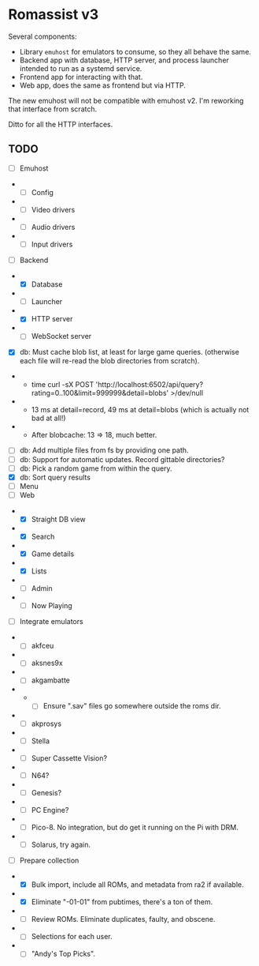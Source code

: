 # Romassist v3

Several components:
- Library `emuhost` for emulators to consume, so they all behave the same.
- Backend app with database, HTTP server, and process launcher intended to run as a systemd service.
- Frontend app for interacting with that.
- Web app, does the same as frontend but via HTTP.

The new emuhost will not be compatible with emuhost v2. I'm reworking that interface from scratch.

Ditto for all the HTTP interfaces.

## TODO

- [ ] Emuhost
- - [ ] Config
- - [ ] Video drivers
- - [ ] Audio drivers
- - [ ] Input drivers
- [ ] Backend
- - [x] Database
- - [ ] Launcher
- - [x] HTTP server
- - [ ] WebSocket server
- [x] db: Must cache blob list, at least for large game queries. (otherwise each file will re-read the blob directories from scratch).
- - time curl -sX POST 'http://localhost:6502/api/query?rating=0..100&limit=999999&detail=blobs' >/dev/null
- - 13 ms at detail=record, 49 ms at detail=blobs (which is actually not bad at all!)
- - After blobcache: 13 => 18, much better.
- [ ] db: Add multiple files from fs by providing one path.
- [ ] db: Support for automatic updates. Record gittable directories?
- [ ] db: Pick a random game from within the query.
- [x] db: Sort query results
- [ ] Menu
- [ ] Web
- - [x] Straight DB view
- - [x] Search
- - [x] Game details
- - [x] Lists
- - [ ] Admin
- - [ ] Now Playing
- [ ] Integrate emulators
- - [ ] akfceu
- - [ ] aksnes9x
- - [ ] akgambatte
- - - [ ] Ensure ".sav" files go somewhere outside the roms dir.
- - [ ] akprosys
- - [ ] Stella
- - [ ] Super Cassette Vision?
- - [ ] N64?
- - [ ] Genesis?
- - [ ] PC Engine?
- - [ ] Pico-8. No integration, but do get it running on the Pi with DRM.
- - [ ] Solarus, try again.
- [ ] Prepare collection
- - [x] Bulk import, include all ROMs, and metadata from ra2 if available.
- - [x] Eliminate "-01-01" from pubtimes, there's a ton of them.
- - [ ] Review ROMs. Eliminate duplicates, faulty, and obscene.
- - [ ] Selections for each user.
- - [ ] "Andy's Top Picks".
